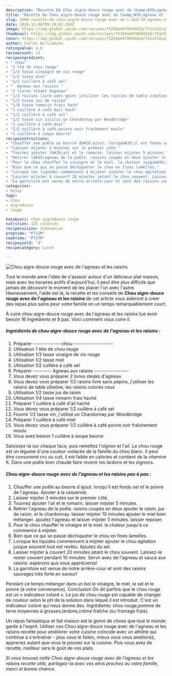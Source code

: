 ```yaml
---
description: "Recette De Chou aigre-douce rouge avec de l&amp;#39;agneau et les raisins"
title: "Recette De Chou aigre-douce rouge avec de l&amp;#39;agneau et les raisins"
slug: 2869-recette-de-chou-aigre-douce-rouge-avec-de-l-and-39-agneau-et-les-raisins
date: 2020-12-06T09:18:03.256Z
image: https://img-global.cpcdn.com/recipes/f5269a44f8049d2d/751x532cq70/chou-aigre-douce-rouge-avec-de-lagneau-et-les-raisins-photo-principale-de-la-recette.jpg
thumbnail: https://img-global.cpcdn.com/recipes/f5269a44f8049d2d/751x532cq70/chou-aigre-douce-rouge-avec-de-lagneau-et-les-raisins-photo-principale-de-la-recette.jpg
cover: https://img-global.cpcdn.com/recipes/f5269a44f8049d2d/751x532cq70/chou-aigre-douce-rouge-avec-de-lagneau-et-les-raisins-photo-principale-de-la-recette.jpg
author: Carlos Williamson
ratingvalue: 4.8
reviewcount: 12
recipeingredient:
- " chou"
- "1 tte de chou rouge"
- "1/3 tasse vinaigre de vin rouge"
- "1/2 tasse miel"
- "1/2 cuillère à café sel"
- "  Agneau aux raisins "
- "2 livres steaks dagneau"
- "1/2 raisins livre sans ppins jutiliser les raisins de table zibeline les raisins colors ceux"
- "1/2 tasse jus de raisin"
- "1/4 tasse romarin frais hach"
- "1 cuillère à café dail hach"
- "1/2 cuillère à café sel"
- "1/2 tasse vin jutilis un Chardonnay par Woodbridge"
- "1 cuillère à café miel"
- "1/2 cuillère à café poivre noir frachement moulu"
- "1 cuillère à soupe beurre"
recipeinstructions:
- "Chauffer une poêle au beurre d&#39;ajout. lorsqu&#39;il est fondu sel et le poivre de l&#39;agneau. Ajouter à la casserole."
- "Laisser mijoter 3 minutes sur le premier côté."
- "Tournez ajouter l&#39;ail et le romarin. laisser mijoter 5 minutes."
- "Retirer l&#39;agneau de la poêle. raisins coupés en deux ajouter le raisin, jus de raisin, et le chardonnay. laisser mijoter 10 minutes ajouter le miel bien mélanger. ajoutez l&#39;agneau et laisser mijoter 5 minutes. laisser reposer."
- "Pour le chou chauffer le vinaigre et le miel. la chaleur jusqu&#39;à ce commence à mijoter."
- "Bien que ce qui se passe déchiqueter le chou en fines lamelles."
- "Lorsque les liquides commencent à mijoter ajouter le chou agitation jusque souvent tout est revêtu. Ajoutez du sel."
- "Laisser mijoter à couvert 20 minutes jetant le chou souvent. Laissez-le rester couvert pendant 10 minutes. Servir avec de l&#39;agneau et sauce aux raisins. espérons que vous apprécierez!"
- "La garniture est venue de notre arrière-cour et sont des raisins sauvages très forte en saveur!"
categories:
- Resep
tags:
- chou
- aigredouce
- rouge

katakunci: chou aigredouce rouge 
nutrition: 125 calories
recipecuisine: Indonesian
preptime: "PT12M"
cooktime: "PT37M"
recipeyield: "3"
recipecategory: Lunch

---
```



![Chou aigre-douce rouge avec de l&#39;agneau et les raisins](https://img-global.cpcdn.com/recipes/f5269a44f8049d2d/751x532cq70/chou-aigre-douce-rouge-avec-de-lagneau-et-les-raisins-photo-principale-de-la-recette.jpg)

Tout le monde aime l'idée de s'asseoir autour d'un délicieux plat maison, mais avec les horaires actifs d'aujourd'hui, il peut être plus difficile que jamais de découvrir le moment de les placer l'un avec l'autre. Heureusement, l'aide est là, la recette et les conseils de <strong> Chou aigre-douce rouge avec de l&#39;agneau et les raisins </strong> de cet article vous aideront à créer des repas plus sains pour votre famille en un temps remarquablement court.

<!--inarticleads1-->

À cuire chou aigre-douce rouge avec de l&#39;agneau et les raisins tue avoir besoin 16 Ingrédients et 9 pas. Voici comment vous cuire il.

##### Ingrédients de chou aigre-douce rouge avec de l&#39;agneau et les raisins :

1. Préparer  --------------chou--------------------
1. Utilisation 1 tête de chou rouge
1. Utilisation 1/3 tasse vinaigre de vin rouge
1. Utilisation 1/2 tasse miel
1. Utilisation 1/2 cuillère à café sel
1. Préparer  --------- Agneau aux raisins -----------------
1. Vous devez vous préparer 2 livres steaks d&#39;agneau
1. Vous devez vous préparer 1/2 raisins livre sans pépins, j&#39;utiliser les raisins de table zibeline, les raisins colorés ceux
1. Utilisation 1/2 tasse jus de raisin
1. Utilisation 1/4 tasse romarin frais haché
1. Préparer 1 cuillère à café d&#39;ail haché
1. Vous devez vous préparer 1/2 cuillère à café sel
1. Fournir 1/2 tasse vin, j&#39;utilisé un Chardonnay par Woodbridge
1. Préparer 1 cuillère à café miel
1. Vous devez vous préparer 1/2 cuillère à café poivre noir fraîchement moulu
1. Vous avez besoin 1 cuillère à soupe beurre


Saisissez-la sur chaque face, puis remettez l&#39;oignon et l&#39;ail. Le chou rouge est un légume d&#39;une couleur violacée de la famille du chou blanc. Il peut être consommé cru ou cuit, il est faible en calories et contient de la vitamine K. Dans une poêle bien chaude faire revenir les lardons et les oignons. 

<!--inarticleads2-->

##### Chou aigre-douce rouge avec de l&#39;agneau et les raisins pas à pas :

1. Chauffer une poêle au beurre d&#39;ajout. lorsqu&#39;il est fondu sel et le poivre de l&#39;agneau. Ajouter à la casserole.
1. Laisser mijoter 3 minutes sur le premier côté.
1. Tournez ajouter l&#39;ail et le romarin. laisser mijoter 5 minutes.
1. Retirer l&#39;agneau de la poêle. raisins coupés en deux ajouter le raisin, jus de raisin, et le chardonnay. laisser mijoter 10 minutes ajouter le miel bien mélanger. ajoutez l&#39;agneau et laisser mijoter 5 minutes. laisser reposer.
1. Pour le chou chauffer le vinaigre et le miel. la chaleur jusqu&#39;à ce commence à mijoter.
1. Bien que ce qui se passe déchiqueter le chou en fines lamelles.
1. Lorsque les liquides commencent à mijoter ajouter le chou agitation jusque souvent tout est revêtu. Ajoutez du sel.
1. Laisser mijoter à couvert 20 minutes jetant le chou souvent. Laissez-le rester couvert pendant 10 minutes. Servir avec de l&#39;agneau et sauce aux raisins. espérons que vous apprécierez!
1. La garniture est venue de notre arrière-cour et sont des raisins sauvages très forte en saveur!


Pendant ce temps mélanger dans un bol le vinaigre, le miel, le sel et le poivre (à votre convenance). Conclusion On dit parfois que le chou rouge est un « indicateur coloré ». Le jus de chou rouge est capable de changer de couleur selon le pH de la solution dans lequel il est introduit. C&#39;est un indicateur coloré qui nous donne des. Ingrédients: chou rouge,pomme de terre moyennes à grosses,lardons,crème fraîche (ou fromage frais). 

<!--inarticleads1-->

<p>
Un repas fantastique et fait maison est le genre de chose que tout le monde garde à l'esprit. Utiliser ces Chou aigre-douce rouge avec de l&#39;agneau et les raisins recette pour améliorer votre cuisine coïncide avec un athlète qui continue à s'entraîner - plus vous le faites, mieux vous vous améliorez, apprenez autant que vous le pouvez sur la cuisine. Plus vous avez de recette, meilleur sera le goût de vos plats.
</p>

<p>
<i>Si vous trouvez cette Chou aigre-douce rouge avec de l&#39;agneau et les raisins recette utile, partagez-la avec vos amis proches ou votre famille, merci et bonne chance.</i>
</p>
